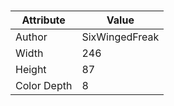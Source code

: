 # 
| Attribute | Value |
| ---  | ---     |
| Author | SixWingedFreak |
| Width | 246 |
| Height | 87 |
| Color Depth | 8 |
